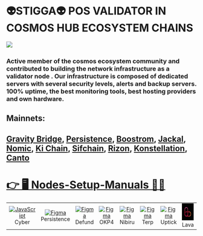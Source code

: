 # 👽STIGGA👽 POS VALIDATOR IN COSMOS HUB ECOSYSTEM CHAINS  

![](https://komarev.com/ghpvc/?username=Alexmed911&color=green&style=for-the-badge)

### Active member of the cosmos ecosystem community and contributed to building the network infrastructure as a validator node . Our infrastructure is composed of dedicated servers with several security levels, alerts and backup servers. 100% uptime, the best monitoring tools, best hosting providers and own hardware.

## Mainnets: 

## <a href="https://www.mintscan.io/gravity-bridge/validators/gravityvaloper1t2ljwdvkuecrkxwftpftnh54j5wez5jg4n7yrv">Gravity Bridge</a>, <a href="https://www.mintscan.io/persistence/validators/persistencevaloper1zu9ppvwn84j4mzs7lmm40p6ta6y0xk8zsnspjm">Persistence</a>, <a href="https://cyb.ai/network/bostrom/hero/bostromvaloper12kpw3e9ypjal6upmju9smwgjhwefpt7vaxz99p">Boostrom</a>, <a href="https://ping.pub/jackal/staking/jklvaloper158nshw593764esewcykul0pj884g5naqu3726f">Jackal</a>, <a href="https://app.nomic.io/#/staking?tab=active-validators&validator=nomic1fe347faau8tlawyqm0yy6lclud2j9s96tgjdtc&modal=info">Nomic</a>, <a href="https://www.mintscan.io/ki-chain/validators/kivaloper17ky5whv24fgnjttrx2qsx0r59m3cz4dvfcqwss">Ki Chain</a>, <a href="https://sifchain.explorers.guru/validator/sifvaloper19ln6t3ry43zxa20gex37qwlccm7xwrk8s5yvrf">Sifchain</a>, <a href="https://www.mintscan.io/rizon/validators/rizonvaloper196gedsj7qcv23gll622euraxsvjnn5m7ly02k9">Rizon</a>, <a href="https://www.mintscan.io/konstellation/validators/darcvaloper1s04k3sfucxaxgr2xca0adqfxy36ulqhm7y4e5m">Konstellation</a>, <a href="https://ping.pub/canto/staking/cantovaloper1rug7udj8ddqjh6e0wcdx6kkhaxc87g0rm0c8ws">Canto</a> 

# <a href="https://github.com/Alexmed911/Nodes-Setup-Manuals">👉 🖥 Nodes-Setup-Manuals 🧑‍💻</a>
 
<table width='200%'>
  <tr>
    <td align="center" width="200">
      <a href="https://github.com/Alexmed911/Nodes-Setup-Manuals/tree/main/Cyber">
        <img src="https://stigga.org/gallery_gen/296367cbf28eebc0c19d1677aa388985.png" width="50" height="50" alt="JavaScript" />
      </a>
      <br>Cyber
    </td>
    <td align="center" width="200">
      <a href="https://github.com/Alexmed911/Nodes-Setup-Manuals/tree/main/Persistence" >
        <img src="https://stigga.org/gallery_gen/2053b6db04c88c60d28f7004da1306d0.jpeg" width="50" height="50" alt="Figma" />
      </a>
      <br>Persistence
    </td>
    <td align="center" width="200">
      <a href="https://github.com/Alexmed911/Nodes-Setup-Manuals/tree/main/Defund" >
        <img src="https://avatars.githubusercontent.com/u/95717440?s=200&v=4" width="50" height="50" alt="Figma" />
      </a>
      <br>Defund
    </td>
    <td align="center" width="200">
      <a href="https://github.com/Alexmed911/Nodes-Setup-Manuals/tree/main/OKP4" >
        <img src="https://avatars.githubusercontent.com/u/91899131?s=200&v=4" width="50" height="50" alt="Figma" />
      </a>
      <br>OKP4
    </td>  
    <td align="center" width="200">
      <a href="" >
        <img src="https://user-images.githubusercontent.com/79756157/205519020-36a7ea20-a9f9-49b2-821a-def2df8d36be.jpg" width="45" height="45" alt="Figma" />
      </a>
      <br>Nibiru
    </td>  
    <td align="center" width="200">
      <a href="" >
        <img src="https://avatars.githubusercontent.com/u/112838174?s=200&v=4" width="45" height="45" alt="Figma" />
      </a>
      <br>Terp
    </td>
    </td>
     <td align="center" width="200">
      <a href="" >
        <img src="https://avatars.githubusercontent.com/u/93963159?s=200&v=4" width="45" height="45" alt="Figma" />
      </a>
      <br>Uptick
    </td>
    <td align="center" width="200">
      <a href="" >
        <img src="https://raw.githubusercontent.com/itrocket-team/testnet_guides/main/logos/lava.jpg?s=200&v=4" width="45" height="45" alt="Figma" />
      </a>
      <br>Lava
    </td>
     <td align="center" width="200">
      <a href="" >
        <img src="https://raw.githubusercontent.com/itrocket-team/testnet_guides/main/logos/humans.jpg?s=200&v=4" width="45" height="45" alt="Figma" />
      </a>
      <br>Humans
    </td>  
    <td align="center" width="200">
      <a href="" >
        <img src="https://raw.githubusercontent.com/itrocket-team/testnet_guides/main/logos/humans.jpg?s=200&v=4" width="45" height="45" alt="Figma" />
      </a>
      <br>Humans
    </td>
    <td align="center" width="200">
      <a href="" >
        <img src="https://raw.githubusercontent.com/itrocket-team/testnet_guides/main/logos/humans.jpg?s=200&v=4" width="45" height="45" alt="Figma" />
      </a>
      <br>Humans
    </td> 
    <td align="center" width="200">
      <a href="" >
        <img src="https://raw.githubusercontent.com/itrocket-team/testnet_guides/main/logos/humans.jpg?s=200&v=4" width="45" height="45" alt="Figma" />
      </a>
      <br>Humans
    </td> 
   </tr>
</table>
<br>


